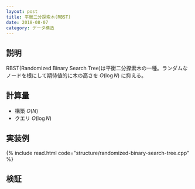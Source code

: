 ```yaml
---
layout: post
title: 平衡二分探索木(RBST)
date: 2018-08-07
category: データ構造
---
```


## 説明
RBST(Randomized Binary Search Tree)は平衡二分探索木の一種。ランダムなノードを根にして期待値的に木の高さを $O(\log N)$ に抑える。

## 計算量
* 構築 $O(N)$
* クエリ $O(\log N)$

## 実装例

{% include read.html  code="structure/randomized-binary-search-tree.cpp" %}

## 検証
